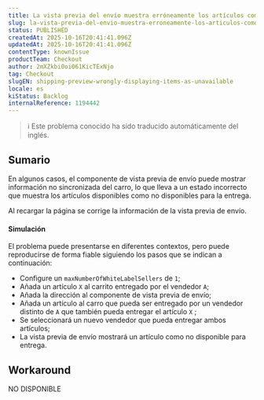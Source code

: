 ```yaml
---
title: La vista previa del envío muestra erróneamente los artículos como no disponibles
slug: la-vista-previa-del-envio-muestra-erroneamente-los-articulos-como-no-disponibles
status: PUBLISHED
createdAt: 2025-10-16T20:41:41.096Z
updatedAt: 2025-10-16T20:41:41.096Z
contentType: knownIssue
productTeam: Checkout
author: 2mXZkbi0oi061KicTExNjo
tag: Checkout
slugEN: shipping-preview-wrongly-displaying-items-as-unavailable
locale: es
kiStatus: Backlog
internalReference: 1194442
---
```


>ℹ️ Este problema conocido ha sido traducido automáticamente del inglés.

## Sumario


En algunos casos, el componente de vista previa de envío puede mostrar información no sincronizada del carro, lo que lleva a un estado incorrecto que muestra los artículos disponibles como no disponibles para la entrega.

Al recargar la página se corrige la información de la vista previa de envío.


#### Simulación


El problema puede presentarse en diferentes contextos, pero puede reproducirse de forma fiable siguiendo los pasos que se indican a continuación:

- Configure un `maxNumberOfWhiteLabelSellers` de `1`;
- Añada un artículo `X` al carrito entregado por el vendedor `A`;
- Añada la dirección al componente de vista previa de envío;
- Añada un artículo al carro que pueda ser entregado por un vendedor distinto de `A` que también pueda entregar el artículo `X` ;
- Se seleccionará un nuevo vendedor que pueda entregar ambos artículos;
- La vista previa de envío mostrará un artículo como no disponible para entrega.

## Workaround


NO DISPONIBLE




